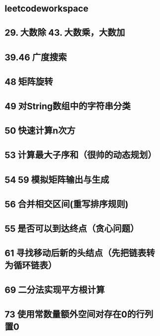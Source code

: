 # leetcodeworkspace
# 29. 大数除 43. 大数乘，大数加    
# 39.46 广度搜索
# 48 矩阵旋转
# 49 对String数组中的字符串分类
# 50 快速计算n次方
# 53 计算最大子序和（很帅的动态规划）
# 54 59 模拟矩阵输出与生成
# 56 合并相交区间(重写排序规则)
# 55 是否可以到达终点（贪心问题）
# 61 寻找移动后新的头结点（先把链表转为循环链表）
# 69 二分法实现平方根计算
# 73 使用常数量额外空间对存在0的行列置0